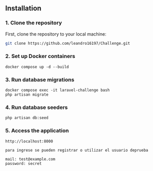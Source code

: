 ## Installation

### 1. Clone the repository
First, clone the repository to your local machine:

```bash
git clone https://github.com/leandro16197/Challenge.git

```
### 2. Set up Docker containers
    docker compose up -d --build
### 3. Run database migrations
    docker compose exec -it laravel-challenge bash
    php artisan migrate
### 4. Run database seeders 
    php artisan db:seed
### 5. Access the application
    http://localhost:8000

    para ingrese se pueden registrar o utilizar el usuario deprueba 

    mail: test@example.com
    password: secret